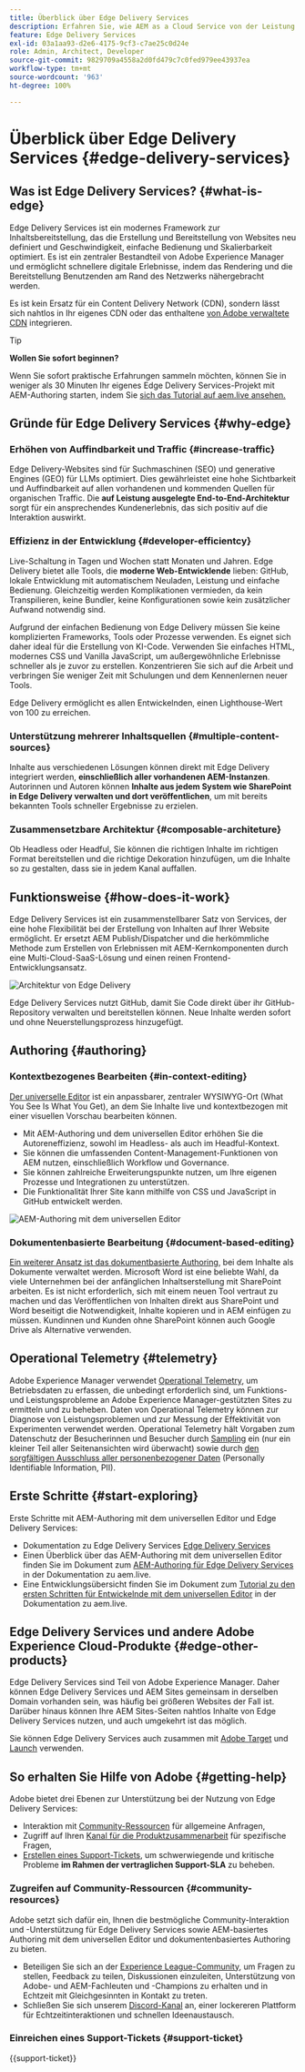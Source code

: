 ```yaml
---
title: Überblick über Edge Delivery Services
description: Erfahren Sie, wie AEM as a Cloud Service von der Leistung und den perfekten Lighthouse-Werten profitieren kann, die von Edge Delivery Services geboten werden.
feature: Edge Delivery Services
exl-id: 03a1aa93-d2e6-4175-9cf3-c7ae25c0d24e
role: Admin, Architect, Developer
source-git-commit: 9829709a4558a2d0fd479c7c0fed979ee43937ea
workflow-type: tm+mt
source-wordcount: '963'
ht-degree: 100%

---
```



# Überblick über Edge Delivery Services {#edge-delivery-services}

## Was ist Edge Delivery Services? {#what-is-edge}

Edge Delivery Services ist ein modernes Framework zur Inhaltsbereitstellung, das die Erstellung und Bereitstellung von Websites neu definiert und Geschwindigkeit, einfache Bedienung und Skalierbarkeit optimiert. Es ist ein zentraler Bestandteil von Adobe Experience Manager und ermöglicht schnellere digitale Erlebnisse, indem das Rendering und die Bereitstellung Benutzenden am Rand des Netzwerks nähergebracht werden.

Es ist kein Ersatz für ein Content Delivery Network (CDN), sondern lässt sich nahtlos in Ihr eigenes CDN oder das enthaltene [von Adobe verwaltete CDN](/help/implementing/dispatcher/cdn.md) integrieren.

>[!TIP]
>
>**Wollen Sie sofort beginnen?**
>
>Wenn Sie sofort praktische Erfahrungen sammeln möchten, können Sie in weniger als 30 Minuten Ihr eigenes Edge Delivery Services-Projekt mit AEM-Authoring starten, indem Sie [sich das Tutorial auf aem.live ansehen.](https://www.aem.live/developer/ue-tutorial)


## Gründe für Edge Delivery Services {#why-edge}

### Erhöhen von Auffindbarkeit und Traffic {#increase-traffic}

Edge Delivery-Websites sind für Suchmaschinen (SEO) und generative Engines (GEO) für LLMs optimiert. Dies gewährleistet eine hohe Sichtbarkeit und Auffindbarkeit auf allen vorhandenen und kommenden Quellen für organischen Traffic. Die **auf Leistung ausgelegte End-to-End-Architektur** sorgt für ein ansprechendes Kundenerlebnis, das sich positiv auf die Interaktion auswirkt.

### Effizienz in der Entwicklung {#developer-efficientcy}

Live-Schaltung in Tagen und Wochen statt Monaten und Jahren. Edge Delivery bietet alle Tools, die **moderne Web-Entwicklende** lieben: GitHub, lokale Entwicklung mit automatischem Neuladen, Leistung und einfache Bedienung. Gleichzeitig werden Komplikationen vermieden, da kein Transpilieren, keine Bundler, keine Konfigurationen sowie kein zusätzlicher Aufwand notwendig sind.

Aufgrund der einfachen Bedienung von Edge Delivery müssen Sie keine komplizierten Frameworks, Tools oder Prozesse verwenden. Es eignet sich daher ideal für die Erstellung von KI-Code. Verwenden Sie einfaches HTML, modernes CSS und Vanilla JavaScript, um außergewöhnliche Erlebnisse schneller als je zuvor zu erstellen. Konzentrieren Sie sich auf die Arbeit und verbringen Sie weniger Zeit mit Schulungen und dem Kennenlernen neuer Tools.

Edge Delivery ermöglicht es allen Entwickelnden, einen Lighthouse-Wert von 100 zu erreichen.

### Unterstützung mehrerer Inhaltsquellen {#multiple-content-sources}

Inhalte aus verschiedenen Lösungen können direkt mit Edge Delivery integriert werden, **einschließlich aller vorhandenen AEM-Instanzen**. Autorinnen und Autoren können **Inhalte aus jedem System wie SharePoint in Edge Delivery verwalten und dort veröffentlichen**, um mit bereits bekannten Tools schneller Ergebnisse zu erzielen.

### Zusammensetzbare Architektur {#composable-architeture}

Ob Headless oder Headful, Sie können die richtigen Inhalte im richtigen Format bereitstellen und die richtige Dekoration hinzufügen, um die Inhalte so zu gestalten, dass sie in jedem Kanal auffallen.

## Funktionsweise {#how-does-it-work}

Edge Delivery Services ist ein zusammenstellbarer Satz von Services, der eine hohe Flexibilität bei der Erstellung von Inhalten auf Ihrer Website ermöglicht. Er ersetzt AEM Publish/Dispatcher und die herkömmliche Methode zum Erstellen von Erlebnissen mit AEM-Kernkomponenten durch eine Multi-Cloud-SaaS-Lösung und einen reinen Frontend-Entwicklungsansatz.

![Architektur von Edge Delivery](assets/aem-with-eds-architecture.png)

Edge Delivery Services nutzt GitHub, damit Sie Code direkt über ihr GitHub-Repository verwalten und bereitstellen können. Neue Inhalte werden sofort und ohne Neuerstellungsprozess hinzugefügt.

## Authoring {#authoring}

### Kontextbezogenes Bearbeiten {#in-context-editing}

[Der universelle Editor](/help/implementing/universal-editor/introduction.md) ist ein anpassbarer, zentraler WYSIWYG-Ort (What You See Is What You Get), an dem Sie Inhalte live und kontextbezogen mit einer visuellen Vorschau bearbeiten können.

* Mit AEM-Authoring und dem universellen Editor erhöhen Sie die Autoreneffizienz, sowohl im Headless- als auch im Headful-Kontext.
* Sie können die umfassenden Content-Management-Funktionen von AEM nutzen, einschließlich Workflow und Governance.
* Sie können zahlreiche Erweiterungspunkte nutzen, um Ihre eigenen Prozesse und Integrationen zu unterstützen.
* Die Funktionalität Ihrer Site kann mithilfe von CSS und JavaScript in GitHub entwickelt werden.

![AEM-Authoring mit dem universellen Editor](assets/wysiwyg-authoring.png)

### Dokumentenbasierte Bearbeitung {#document-based-editing}

[Ein weiterer Ansatz ist das dokumentbasierte Authoring](https://www.aem.live/docs/authoring), bei dem Inhalte als Dokumente verwaltet werden. Microsoft Word ist eine beliebte Wahl, da viele Unternehmen bei der anfänglichen Inhaltserstellung mit SharePoint arbeiten. Es ist nicht erforderlich, sich mit einem neuen Tool vertraut zu machen und das Veröffentlichen von Inhalten direkt aus SharePoint und Word beseitigt die Notwendigkeit, Inhalte kopieren und in AEM einfügen zu müssen. Kundinnen und Kunden ohne SharePoint können auch Google Drive als Alternative verwenden.

## Operational Telemetry {#telemetry}

Adobe Experience Manager verwendet [Operational Telemetry](https://www.aem.live/docs/operational-telemetry), um Betriebsdaten zu erfassen, die unbedingt erforderlich sind, um Funktions- und Leistungsprobleme an Adobe Experience Manager-gestützten Sites zu ermitteln und zu beheben. Daten von Operational Telemetry können zur Diagnose von Leistungsproblemen und zur Messung der Effektivität von Experimenten verwendet werden. Operational Telemetry hält Vorgaben zum Datenschutz der Besucherinnen und Besucher durch [Sampling](https://www.aem.live/docs/operational-telemetry#operational-telemetry-data-is-sampled) ein (nur ein kleiner Teil aller Seitenansichten wird überwacht) sowie durch [den sorgfältigen Ausschluss aller personenbezogener Daten](https://www.aem.live/docs/operational-telemetry#what-data-is-being-collected) (Personally Identifiable Information, PII).

## Erste Schritte {#start-exploring}

Erste Schritte mit AEM-Authoring mit dem universellen Editor und Edge Delivery Services:

* Dokumentation zu Edge Delivery Services [Edge Delivery Services](https://www.aem.live)
* Einen Überblick über das AEM-Authoring mit dem universellen Editor finden Sie im Dokument zum [AEM-Authoring für Edge Delivery Services](https://www.aem.live/docs/aem-authoring) in der Dokumentation zu aem.live.
* Eine Entwicklungsübersicht finden Sie im Dokument zum [Tutorial zu den ersten Schritten für Entwickelnde mit dem universellen Editor](https://www.aem.live/developer/ue-tutorial) in der Dokumentation zu aem.live.

## Edge Delivery Services und andere Adobe Experience Cloud-Produkte {#edge-other-products}

Edge Delivery Services sind Teil von Adobe Experience Manager. Daher können Edge Delivery Services und AEM Sites gemeinsam in derselben Domain vorhanden sein, was häufig bei größeren Websites der Fall ist. Darüber hinaus können Ihre AEM Sites-Seiten nahtlos Inhalte von Edge Delivery Services nutzen, und auch umgekehrt ist das möglich.

Sie können Edge Delivery Services auch zusammen mit [Adobe Target](https://www.aem.live/developer/target-integration) und [Launch](https://experienceleague.adobe.com/de/docs/experience-platform/tags/home) verwenden.

## So erhalten Sie Hilfe von Adobe {#getting-help}

Adobe bietet drei Ebenen zur Unterstützung bei der Nutzung von Edge Delivery Services:

* Interaktion mit [Community-Ressourcen](#community-resources) für allgemeine Anfragen,
* Zugriff auf Ihren [Kanal für die Produktzusammenarbeit](#collaboration-channel) für spezifische Fragen,
* [Erstellen eines Support-Tickets](#support-ticket), um schwerwiegende und kritische Probleme **im Rahmen der vertraglichen Support-SLA** zu beheben.

### Zugreifen auf Community-Ressourcen {#community-resources}

Adobe setzt sich dafür ein, Ihnen die bestmögliche Community-Interaktion und -Unterstützung für Edge Delivery Services sowie AEM-basiertes Authoring mit dem universellen Editor und dokumentenbasiertes Authoring zu bieten.

* Beteiligen Sie sich an der [Experience League-Community](https://adobe.ly/3Q6kTKl), um Fragen zu stellen, Feedback zu teilen, Diskussionen einzuleiten, Unterstützung von Adobe- und AEM-Fachleuten und -Champions zu erhalten und in Echtzeit mit Gleichgesinnten in Kontakt zu treten. 
* Schließen Sie sich unserem [Discord-Kanal](https://discord.gg/aem-live) an, einer lockereren Plattform für Echtzeitinteraktionen und schnellen Ideenaustausch.

### Einreichen eines Support-Tickets {#support-ticket}

{{support-ticket}}
